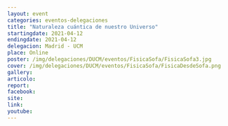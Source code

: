 ```yaml
---
layout: event
categories: eventos-delegaciones
title: "Naturaleza cuántica de nuestro Universo"
startingdate: 2021-04-12
endingdate: 2021-04-12
delegacion: Madrid - UCM
place: Online
poster: /img/delegaciones/DUCM/eventos/FisicaSofa/FisicaSofa3.jpg
cover: /img/delegaciones/DUCM/eventos/FisicaSofa/FisicaDesdeSofa.png
gallery:
articolo:
report:
facebook:
site:
link:
youtube:
---
```

